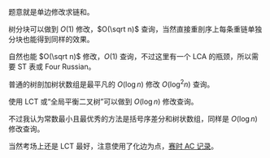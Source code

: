 题意就是单边修改求链和。

树分块可以做到 $O(1)$ 修改，$O(\sqrt n)$ 查询，当然直接重剖序上每条重链单独分块也能得到同样的效果。

自然也能 $O(\sqrt n)$ 修改，$O(1)$ 查询，不过这里有一个 LCA 的瓶颈，所以需要 ST 表或 Four Russian。

普通的树剖加树状数组是最平凡的 $O(\log n)$ 修改 $O(\log^2n)$ 查询。

使用 LCT 或“全局平衡二叉树”可以做到 $O(\log n)$ 修改查询。

不过我认为常数最小且最优秀的方法是括号序差分和树状数组，同样是 $O(\log n)$ 修改查询。

当然考场上还是 LCT 最好，注意使用了化边为点，[赛时 AC 记录](https://atcoder.jp/contests/abc294/submissions/39863267)。